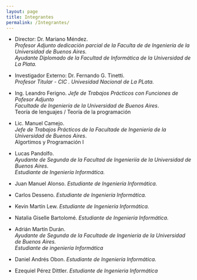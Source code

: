 ```yaml
---
layout: page
title: Integrantes
permalink: /Integrantes/
---
```

* Director: Dr. Mariano Méndez.   
  _Profesor Adjunto dedicación parcial de la Faculta de de Ingeniería de la Universidad de Buenos Aires._     
  _Ayudante Diplomado de la Facultad de Informática de la Universidad de La Plata._  

* Investigador Externo: Dr. Fernando G. Tinetti.  
  _Profesor Titular - CIC . Univesidad Nacional de La PLata._   

* Ing. Leandro Ferigno.
  _Jefe de Trabajos Prácticos con Funciones de Pofesor Adjunto_  
  _Facultade de Ingeniería de la Universidad de Buenos Aires_.   
  Teoría de lenguajes / Teoría de la programación   
  
* Lic. Manuel Camejo.  
  _Jefe de Trabajos Prácticos de la Facultade de Ingeniería de la Universidad de Buenos Aires_.   
  Algortimos y Programación I

* Lucas Pandolfo.  
  _Ayudante de Segunda de la Facultad de Ingenieriía de la Universidad de Buenos Aires._  
  _Estudiante de Ingeniería Informática._   

* Juan Manuel Alonso. _Estudiante de Ingeniería Informática._   

* Carlos Desseno. _Estudiante de Ingeniería Informática._   

* Kevin Martín Lew. _Estudiante de Ingeniería Informática._   

* Natalia Giselle Bartolomé. _Estudiante de Ingeniería Informática._   

* Adrián Martín Durán.  
  _Ayudante de Segunda de la Facultade de Ingeniería de la Universidad de Buenos Aires._  
  _Estudiante de ingeniería Informática_  

* Daniel Andrés Obon. _Estudiante de Ingeniería Informática._  

* Ezequiel Pérez Dittler. _Estudiante de Ingenieria Informática_  
